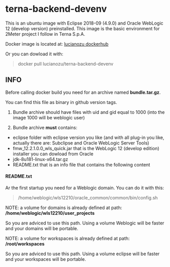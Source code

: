 # terna-backend-devenv 

This is an ubuntu image with Eclipse 2018-09 (4.9.0) and Oracle WebLogic 12 (develop version) preinstalled. This image is the basic environment for 2Meter project I follow in Terna S.p.A.

Docker image is located at:
[lucianozu dockerhub](https://hub.docker.com/r/lucianozu/terna-backend-devenv/)

Or you can dowload it with:

> docker pull lucianozu/terna-backend-devenv

## INFO
Before calling docker build you need for an archive named **bundle.tar.gz**.

You can find this file as binary in github version tags.

1. Bundle archive should have files with uid and gid equal to 1000 (into the image 1000 will be weblogic user)

2. Bundle archive **must** contains:

- eclipse folder with eclipse version you like (and with all plug-in you like, actually there are: Subclipse and Oracle WebLogic Server Tools)
- fmw_12.2.1.0.0_wls_quick.jar that is the WebLogic 12 (develop edition) installer you can dowload from Oracle
- jdk-8u181-linux-x64.tar.gz
- README.txt that is an info file that contains the following content

#### README.txt

Ar the first startup you need for a Weblogic domain. You can do it with this:

> /home/weblogic/wls12210/oracle_common/common/bin/config.sh 

NOTE: a volume for domains is already defined at path: **/home/weblogic/wls12210/user_projects**

So you are adviced to use this path. Using a volume Weblogic will be faster and your domains will be portable.


NOTE: a volume for workspaces is already defined at path: **/root/workspaces**

So you are adviced to use this path. Using a volume eclipse will be faster and your workspaces will be portable.
